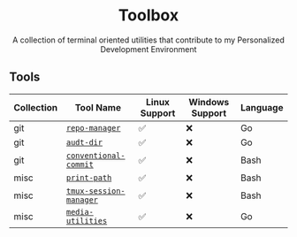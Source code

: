 <div align="center">
  <h1 align="center">Toolbox</h1>

  <p align="center">
        A collection of terminal oriented utilities that
        contribute to my Personalized Development Environment
  </p>
</div>

## Tools

| Collection | Tool Name                                                                    | Linux Support | Windows Support | Language |
| ---------- | ---------------------------------------------------------------------------- | ------------- | --------------- | -------- |
| git        | [`repo-manager`](https://github.com/Ajlow2000/repo-manager)                  | ✅            | ❌              | Go       |
| git        | [`audt-dir`](https://github.com/Ajlow2000/audit-dir)                         | ✅            | ❌              | Go       |
| git        | [`conventional-commit`](https://github.com/Ajlow2000/conventional-commit)    | ✅            | ❌              | Bash     |
| misc       | [`print-path`](https://github.com/Ajlow2000/print-path)                      | ✅            | ❌              | Bash     |
| misc       | [`tmux-session-manager`](https://github.com/Ajlow2000/tmux-session-manager)  | ✅            | ❌              | Bash     |
| misc       | [`media-utilities`](https://github.com/Ajlow2000/media-utilities)            | ✅            | ❌              | Go       |

